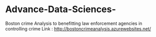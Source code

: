 # Advance-Data-Sciences-
   Boston crime Analysis to benefitting law enforcement agencies in controlling crime
Link : http://bostoncrimeanalysis.azurewebsites.net/

